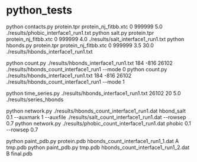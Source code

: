 # python_tests


python contacts.py protein.tpr protein_nj_fitbb.xtc 0 999999 5.0 ./results/phobic_interface1_run1.txt
python salt.py protein.tpr protein_nj_fitbb.xtc 0 999999 4.0 ./results/salt_interface1_run1.txt
python hbonds.py protein.tpr protein_nj_fitbb.xtc 0 999999 3.5 30.0 ./results/hbonds_interface1_run1.txt

python count.py ./results/hbonds_interface1_run1.txt 184 -816 26102 ./results/hbonds_count_interface1_run1 --mode 0
python count.py ./results/hbonds_interface1_run1.txt 184 -816 26102 ./results/hbonds_count_interface1_run1 --mode 1

python time_series.py ./results/hbonds_interface1_run1.txt 26102 20 5.0 ./results/series_hbonds

python network.py ./results/hbonds_count_interface1_run1.dat hbond_salt 0.1 --auxmark 1 --auxfile ./results/salt_count_interface1_run1.dat --rowsep 0.7
python network.py ./results/phobic_count_interface1_run1.dat phobic 0.1 --rowsep 0.7

python paint_pdb.py protein.pdb hbonds_count_interface1_run1_1.dat A tmp.pdb
python paint_pdb.py tmp.pdb hbonds_count_interface1_run1_2.dat B final.pdb
